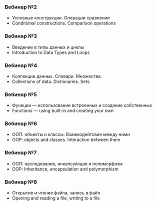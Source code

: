 ### Вебинар №2
* Условные конструкции. Операции сравнения
* Conditional constructions. Comparison operations
### Вебинар №3
* Введение в типы данных и циклы
* Introduction to Data Types and Loops
### Вебинар №4
* Коллекции данных. Словари. Множества.
* Collections of data. Dictionaries. Sets.
### Вебинар №5
* Функции — использование встроенных и создание собственных
* Functions — using built-in and creating your own
### Вебинар №6
* ООП: объекты и классы. Взаимодейтсвие между ними
* OOP: objects and classes. Interaction between them
### Вебинар №7
* ООП: наследование, инкапсуляция и полиморфизм
* OOP: Inheritance, encapsulation and polymorphism
### Вебинар №8
* Открытие и чтение файла, запись в файл
* Opening and reading a file, writing to a file